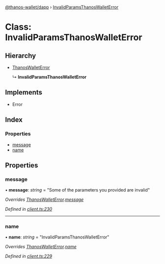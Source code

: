 [@thanos-wallet/dapp](../README.md) › [InvalidParamsThanosWalletError](invalidparamsthanoswalleterror.md)

# Class: InvalidParamsThanosWalletError

## Hierarchy

* [ThanosWalletError](thanoswalleterror.md)

  ↳ **InvalidParamsThanosWalletError**

## Implements

* Error

## Index

### Properties

* [message](invalidparamsthanoswalleterror.md#message)
* [name](invalidparamsthanoswalleterror.md#name)

## Properties

###  message

• **message**: *string* = "Some of the parameters you provided are invalid"

*Overrides [ThanosWalletError](thanoswalleterror.md).[message](thanoswalleterror.md#message)*

*Defined in [client.ts:230](https://github.com/madfish-solutions/thanoswallet-dapp/blob/bfb7add/src/client.ts#L230)*

___

###  name

• **name**: *string* = "InvalidParamsThanosWalletError"

*Overrides [ThanosWalletError](thanoswalleterror.md).[name](thanoswalleterror.md#name)*

*Defined in [client.ts:229](https://github.com/madfish-solutions/thanoswallet-dapp/blob/bfb7add/src/client.ts#L229)*
